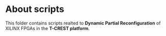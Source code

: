 About scripts
=============

This folder contains scripts realted to **Dynamic Partial Reconfiguration** of XILINX FPGAs in the **T-CREST platform**.

